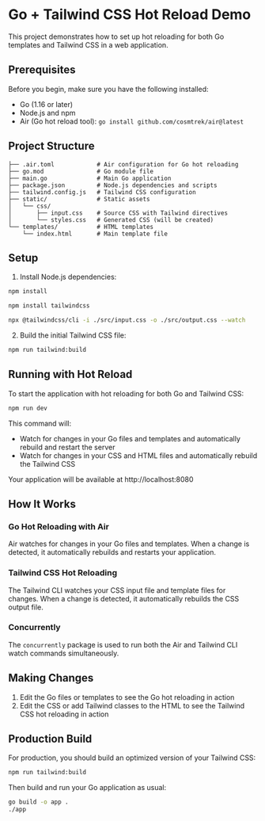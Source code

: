 # Go + Tailwind CSS Hot Reload Demo

This project demonstrates how to set up hot reloading for both Go templates and Tailwind CSS in a web application.

## Prerequisites

Before you begin, make sure you have the following installed:

- Go (1.16 or later)
- Node.js and npm
- Air (Go hot reload tool): `go install github.com/cosmtrek/air@latest`

## Project Structure

```
├── .air.toml            # Air configuration for Go hot reloading
├── go.mod               # Go module file
├── main.go              # Main Go application
├── package.json         # Node.js dependencies and scripts
├── tailwind.config.js   # Tailwind CSS configuration
├── static/              # Static assets
│   └── css/
│       ├── input.css    # Source CSS with Tailwind directives
│       └── styles.css   # Generated CSS (will be created)
└── templates/           # HTML templates
    └── index.html       # Main template file
```

## Setup

1. Install Node.js dependencies:

```bash
npm install
```

```bash
npm install tailwindcss 
```

```bash
npx @tailwindcss/cli -i ./src/input.css -o ./src/output.css --watch
```

2. Build the initial Tailwind CSS file:

```bash
npm run tailwind:build
```

## Running with Hot Reload

To start the application with hot reloading for both Go and Tailwind CSS:

```bash
npm run dev
```

This command will:
- Watch for changes in your Go files and templates and automatically rebuild and restart the server
- Watch for changes in your CSS and HTML files and automatically rebuild the Tailwind CSS

Your application will be available at http://localhost:8080

## How It Works

### Go Hot Reloading with Air

Air watches for changes in your Go files and templates. When a change is detected, it automatically rebuilds and restarts your application.

### Tailwind CSS Hot Reloading

The Tailwind CLI watches your CSS input file and template files for changes. When a change is detected, it automatically rebuilds the CSS output file.

### Concurrently

The `concurrently` package is used to run both the Air and Tailwind CLI watch commands simultaneously.

## Making Changes

1. Edit the Go files or templates to see the Go hot reloading in action
2. Edit the CSS or add Tailwind classes to the HTML to see the Tailwind CSS hot reloading in action

## Production Build

For production, you should build an optimized version of your Tailwind CSS:

```bash
npm run tailwind:build
```

Then build and run your Go application as usual:

```bash
go build -o app .
./app
```
